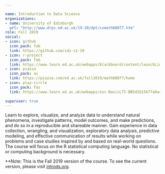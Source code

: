 ```yaml
---

name: Introduction to Data Science
organizations:
- name: University of Edinburgh 
  url: "http://www.drps.ed.ac.uk/19-20/dpt/cxmath08077.htm"
role: Fall 2019
social:
- icon: github
  icon_pack: fab
  link: https://github.com/ids-s1-19
- icon: r-project
  icon_pack: fab
  link: https://www.learn.ed.ac.uk/webapps/blackboard/content/launchLink.jsp?course_id=_75012_1&content_id=_4244962_1&mode=cpview
- icon: piazza
  icon_pack: ai
  link: https://piazza.com/ed.ac.uk/fall2019/math08077/home
- icon: play-circle
  icon_pack: fas
  link: https://www.learn.ed.ac.uk/webapps/osc-BasicLTI-BB5d1b15b77a8ac/tool.jsp?course_id=_75012_1&content_id=_4298466_1
  
superuser: true
---
```


Learn to explore, visualize, and analyze data to understand natural phenomena, investigate patterns, model outcomes, and make predictions, and do so in a reproducible and shareable manner. Gain experience in data collection, wrangling, and visualization, exploratory data analysis, predictive modeling, and effective communication of results while working on problems and case studies inspired by and based on real-world questions. The course will focus on the R statistical computing language. No statistical or computing background is necessary.

**Note: This is the Fall 2019 version of the course. To see the current version, please visit [introds.org](https://introds.org/).
